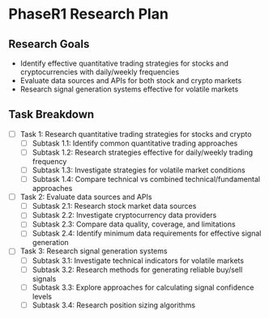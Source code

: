 # PhaseR1 Research Plan

## Research Goals

- Identify effective quantitative trading strategies for stocks and cryptocurrencies with daily/weekly frequencies
- Evaluate data sources and APIs for both stock and crypto markets
- Research signal generation systems effective for volatile markets

## Task Breakdown

- [ ] Task 1: Research quantitative trading strategies for stocks and crypto
  - [ ] Subtask 1.1: Identify common quantitative trading approaches
  - [ ] Subtask 1.2: Research strategies effective for daily/weekly trading frequency
  - [ ] Subtask 1.3: Investigate strategies for volatile market conditions
  - [ ] Subtask 1.4: Compare technical vs combined technical/fundamental approaches

- [ ] Task 2: Evaluate data sources and APIs
  - [ ] Subtask 2.1: Research stock market data sources
  - [ ] Subtask 2.2: Investigate cryptocurrency data providers
  - [ ] Subtask 2.3: Compare data quality, coverage, and limitations
  - [ ] Subtask 2.4: Identify minimum data requirements for effective signal generation

- [ ] Task 3: Research signal generation systems
  - [ ] Subtask 3.1: Investigate technical indicators for volatile markets
  - [ ] Subtask 3.2: Research methods for generating reliable buy/sell signals
  - [ ] Subtask 3.3: Explore approaches for calculating signal confidence levels
  - [ ] Subtask 3.4: Research position sizing algorithms
